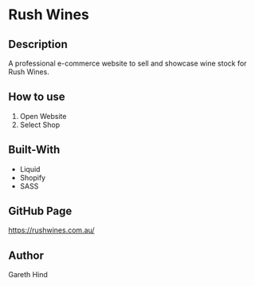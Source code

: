 # Rush Wines

## Description
A professional e-commerce website to sell and showcase wine stock for Rush Wines.

## How to use

1. Open Website
2. Select Shop

## Built-With
- Liquid
- Shopify
- SASS

## GitHub Page
https://rushwines.com.au/

## Author
Gareth Hind
